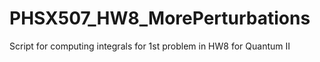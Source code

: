 # PHSX507_HW8_MorePerturbations
Script for computing integrals for 1st problem in HW8 for Quantum II

